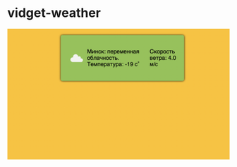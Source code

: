 # vidget-weather
![alt text](https://github.com/1million2/vidget-weather/blob/main/screenshot.png?raw=true)
